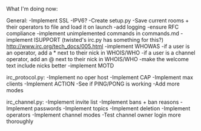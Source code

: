 What I'm doing now:


General:
-Implement SSL
-IPV6?
-Create setup.py
-Save current rooms + their operators to file and load it on launch
-add logging
-ensure RFC compliance
-implement unimplemented commands in commands.md
-implement ISUPPORT (twisted's irc.py has something for this?) http://www.irc.org/tech_docs/005.html
-implement WHOWAS
-if a user is an operator, add a * next to their nick in WHOIS/WHO
-if a user is a channel operator, add an @ next to their nick in WHOIS/WHO
-make the welcome text include nicks better
-implement MOTD

irc_protocol.py:
-Implement no oper host
-Implement CAP
-Implement max clients
-Implement ACTION
-See if PING/PONG is working
-Add more modes

irc_channel.py:
-Implement invite list
-Implement bans + ban reasons
-Implement passwords
-Implement topics
-Implement deletion
-Implement operators
-Implement channel modes
-Test channel owner login more thoroughly
